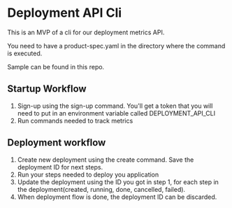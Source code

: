 # Deployment API Cli
This is an MVP of a cli for our deployment metrics API. 

You need to have a product-spec.yaml in the directory where the command is executed. 

Sample can be found in this repo. 

## Startup Workflow

1. Sign-up using the sign-up command. You'll get a token that you will need to put in an environment variable called DEPLOYMENT_API_CLI
2. Run commands needed to track metrics

## Deployment workflow

1. Create new deployment using the create command. Save the deployment ID for next steps. 
2. Run your steps needed to deploy you application
3. Update the deployment using the ID you got in step 1, for each step in the deployment(created, running, done, cancelled, failed).
4. When deployment flow is done, the deployment ID can be discarded. 

  
